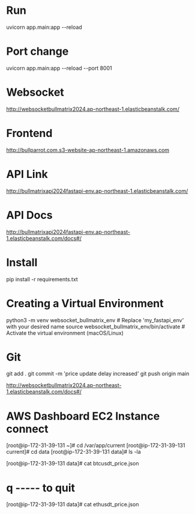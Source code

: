 

# Run
uvicorn app.main:app --reload

# Port change
uvicorn app.main:app --reload --port 8001

# Websocket
http://websocketbullmatrix2024.ap-northeast-1.elasticbeanstalk.com/

# Frontend
http://bullparrot.com.s3-website-ap-northeast-1.amazonaws.com


# API Link
http://bullmatrixapi2024fastapi-env.ap-northeast-1.elasticbeanstalk.com/
# API Docs
http://bullmatrixapi2024fastapi-env.ap-northeast-1.elasticbeanstalk.com/docs#/



# Install
pip install -r requirements.txt


# Creating a Virtual Environment
python3 -m venv websocket_bullmatrix_env  # Replace 'my_fastapi_env' with your desired name
source websocket_bullmatrix_env/bin/activate  # Activate the virtual environment (macOS/Linux)




# Git
git add .
git commit -m 'price update delay increased'
git push origin main


http://websocketbullmatrix2024.ap-northeast-1.elasticbeanstalk.com/docs#/




# AWS Dashboard EC2 Instance connect
[root@ip-172-31-39-131 ~]# cd /var/app/current
[root@ip-172-31-39-131 current]# cd data
[root@ip-172-31-39-131 data]# ls -la

[root@ip-172-31-39-131 data]# cat btcusdt_price.json
# q ----- to quit

[root@ip-172-31-39-131 data]# cat ethusdt_price.json



